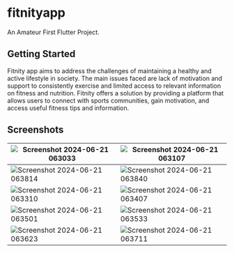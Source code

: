 # fitnityapp

An Amateur First Flutter Project.

## Getting Started

Fitnity app aims to address the challenges of maintaining a healthy and active lifestyle in society. The main issues faced are lack of motivation and support to consistently exercise and limited access to relevant information on fitness and nutrition. Fitnity offers a solution by providing a platform that allows users to connect with sports communities, gain motivation, and access useful fitness tips and information.

## Screenshots
|![Screenshot 2024-06-21 063033](https://github.com/GedeSuyoga/Flutter_Fitnity/assets/173435463/76be0694-8f3b-453e-9a1f-c986434443c8)|![Screenshot 2024-06-21 063107](https://github.com/GedeSuyoga/Flutter_Fitnity/assets/173435463/5e1dcd35-efd6-45e3-9464-57be056f1abf)|
|---|---|
|![Screenshot 2024-06-21 063814](https://github.com/GedeSuyoga/Flutter_Fitnity/assets/173435463/847cdea9-6bf0-4c4e-9ae0-d73faf4daf4d)|![Screenshot 2024-06-21 063840](https://github.com/GedeSuyoga/Flutter_Fitnity/assets/173435463/eeae6559-989a-466a-b87d-00ce4844ee94)|
|![Screenshot 2024-06-21 063310](https://github.com/GedeSuyoga/Flutter_Fitnity/assets/173435463/a941b442-7d3c-4bfc-8024-9749a1483507)|![Screenshot 2024-06-21 063407](https://github.com/GedeSuyoga/Flutter_Fitnity/assets/173435463/7b7062bc-0459-4e59-b47c-eb6ba8dbcad1)|
|![Screenshot 2024-06-21 063501](https://github.com/GedeSuyoga/Flutter_Fitnity/assets/173435463/cb07aa72-cb24-487d-9760-df2b59171afa)|![Screenshot 2024-06-21 063533](https://github.com/GedeSuyoga/Flutter_Fitnity/assets/173435463/82dca2cc-d58f-4339-a72c-689ef5113b61)|
|![Screenshot 2024-06-21 063623](https://github.com/GedeSuyoga/Flutter_Fitnity/assets/173435463/c317ce04-4efb-4dd0-a33a-4d34d4e7d060)|![Screenshot 2024-06-21 063711](https://github.com/GedeSuyoga/Flutter_Fitnity/assets/173435463/0be839fe-07dc-490e-9afe-00dbfea2015c)|
